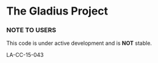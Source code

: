# The Gladius Project

### NOTE TO USERS
This code is under active development and is **NOT** stable.

LA-CC-15-043
